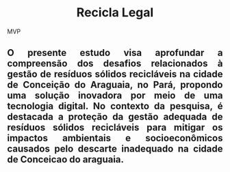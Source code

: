 <h1 align="center"> Recicla Legal </h1>

MVP



<h2 style="text-align: justify;">O presente estudo visa aprofundar a compreens&atilde;o dos desafios relacionados &agrave; gest&atilde;o de res&iacute;duos s&oacute;lidos recicl&aacute;veis na cidade de Concei&ccedil;&atilde;o do Araguaia, no Par&aacute;, propondo uma solu&ccedil;&atilde;o inovadora por meio de uma tecnologia digital. No contexto da pesquisa, &eacute; destacada a prote&ccedil;&atilde;o da gest&atilde;o adequada de res&iacute;duos s&oacute;lidos recicl&aacute;veis para mitigar os impactos ambientais e socioecon&ocirc;micos causados pelo descarte inadequado na cidade de Conceicao do araguaia.</h2>



   
